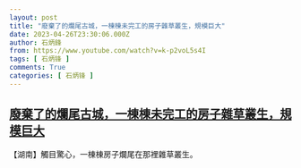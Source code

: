 ```yaml
---
layout: post
title: "廢棄了的爛尾古城，一棟棟未完工的房子雜草叢生，規模巨大"
date: 2023-04-26T23:30:06.000Z
author: 石炳鋒
from: https://www.youtube.com/watch?v=k-p2voL5s4I
tags: [ 石炳锋 ]
comments: True
categories: [ 石炳锋 ]
---
```

<!--1682551806000-->
[廢棄了的爛尾古城，一棟棟未完工的房子雜草叢生，規模巨大](https://www.youtube.com/watch?v=k-p2voL5s4I)
------

<div>
【湖南】觸目驚心，一棟棟房子爛尾在那裡雜草叢生。
</div>
